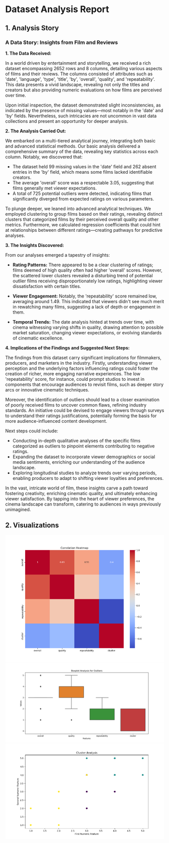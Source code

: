# Dataset Analysis Report

## 1. Analysis Story
### A Data Story: Insights from Film and Reviews

**1. The Data Received:**

In a world driven by entertainment and storytelling, we received a rich dataset encompassing 2652 rows and 8 columns, detailing various aspects of films and their reviews. The columns consisted of attributes such as 'date', 'language', 'type', 'title', 'by', 'overall', 'quality', and 'repeatability'. This data presents a vivid landscape, revealing not only the titles and creators but also providing numeric evaluations on how films are perceived over time. 

Upon initial inspection, the dataset demonstrated slight inconsistencies, as indicated by the presence of missing values—most notably in the 'date' and 'by' fields. Nevertheless, such intricacies are not uncommon in vast data collections and present an opportunity for deeper analysis.

**2. The Analysis Carried Out:**

We embarked on a multi-tiered analytical journey, integrating both basic and advanced statistical methods. Our basic analysis delivered a comprehensive summary of the data, revealing key statistics across each column. Notably, we discovered that:

- The dataset held 99 missing values in the 'date' field and 262 absent entries in the 'by' field, which means some films lacked identifiable creators.
- The average 'overall' score was a respectable 3.05, suggesting that films generally met viewer expectations.
- A total of 725 potential outliers were detected, indicating films that significantly diverged from expected ratings on various parameters.

To plunge deeper, we leaned into advanced analytical techniques. We employed clustering to group films based on their ratings, revealing distinct clusters that categorized films by their perceived overall quality and other metrics. Furthermore, we calculated regression coefficients that could hint at relationships between different ratings—creating pathways for predictive analyses.

**3. The Insights Discovered:**

From our analyses emerged a tapestry of insights:

- **Rating Patterns:** There appeared to be a clear clustering of ratings; films deemed of high quality often had higher 'overall' scores. However, the scattered lower clusters revealed a disturbing trend of potential outlier films receiving disproportionately low ratings, highlighting viewer dissatisfaction with certain titles.
  
- **Viewer Engagement:** Notably, the 'repeatability' score remained low, averaging around 1.49. This indicated that viewers didn't see much merit in rewatching many films, suggesting a lack of depth or engagement in them.

- **Temporal Trends:** The date analysis hinted at trends over time, with cinema witnessing varying shifts in quality, drawing attention to possible market saturation, changing viewer expectations, or evolving standards of cinematic excellence.

**4. Implications of the Findings and Suggested Next Steps:**

The findings from this dataset carry significant implications for filmmakers, producers, and marketers in the industry. Firstly, understanding viewer perception and the underlying factors influencing ratings could foster the creation of richer, more engaging narrative experiences. The low 'repeatability' score, for instance, could prompt studios to invest in components that encourage audiences to revisit films, such as deeper story arcs or innovative cinematic techniques.

Moreover, the identification of outliers should lead to a closer examination of poorly received films to uncover common flaws, refining industry standards. An initiative could be devised to engage viewers through surveys to understand their ratings justifications, potentially forming the basis for more audience-influenced content development.

Next steps could include:

- Conducting in-depth qualitative analyses of the specific films categorized as outliers to pinpoint elements contributing to negative ratings.
- Expanding the dataset to incorporate viewer demographics or social media sentiments, enriching our understanding of the audience landscape.
- Exploring longitudinal studies to analyze trends over varying periods, enabling producers to adapt to shifting viewer loyalties and preferences.

In the vast, intricate world of film, these insights carve a path toward fostering creativity, enriching cinematic quality, and ultimately enhancing viewer satisfaction. By tapping into the heart of viewer preferences, the cinema landscape can transform, catering to audiences in ways previously unimagined.

## 2. Visualizations
![correlation_heatmap](correlation_heatmap.png)
![outlier_boxplot](outlier_boxplot.png)
![cluster_analysis](cluster_analysis.png)
